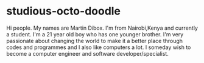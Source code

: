 # studious-octo-doodle

Hi people.
My names are Martin Dibox. I'm from Nairobi,Kenya and currently a student. 
I'm a 21 year old boy who has one younger brother. 
I'm very passionate about changing the world to make it a better place through codes and programmes and I also like computers a lot.
I someday wish to become a computer engineer and software developer/specialist.
